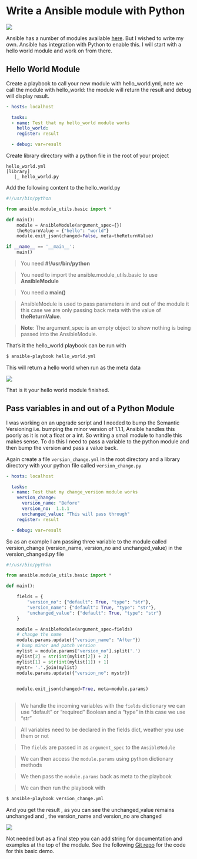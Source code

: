 # Write a Ansible module with Python

![](https://cdn-images-1.medium.com/max/800/1*aVz3yH6SXGuCxU4pmr-KZw.jpeg)

Ansible has a number of modules available [here](https://docs.ansible.com/ansible/latest/modules/modules_by_category.html). But I wished to write my own. Ansible has integration with Python to enable this. I will start with a hello world module and work on from there.

## Hello World Module

Create a playbook to call your new module with hello_world.yml, note we call the module with hello_world: the module will return the result and debug will display result.

```yml
- hosts: localhost

  tasks:
  - name: Test that my hello_world module works
    hello_world: 
    register: result

  - debug: var=result  
```

Create library directory with a python file in the root of your project

```
hello_world.yml
[library]
   |_ hello_world.py
```
Add the following content to the hello_world.py

```python
#!/usr/bin/python

from ansible.module_utils.basic import *

def main():
    module = AnsibleModule(argument_spec={})
    theReturnValue = {"hello": "world"}
    module.exit_json(changed=False, meta=theReturnValue)

if __name__ == '__main__':
    main()
```

> You need **#!/usr/bin/python**

> You need to import the ansible.module_utils.basic to use **AnsibleModule**

> You need a **main()**

> AnsibleModule is used to pass parameters in and out of the module it this case we are only passing back meta with the value of **theReturnValue**.

> **Note**: The argument_spec is an empty object to show nothing is being passed into the AnsibleModule.

That’s it the hello_world playbook can be run with
```bash
$ ansible-playbook hello_world.yml
```

This will return a hello world when run as the meta data

![](https://cdn-images-1.medium.com/max/800/1*qwqmhXM2n2VFpu7JbENfaQ.png)


That is it your hello world module finished.

## Pass variables in and out of a Python Module

I was working on an upgrade script and I needed to bump the Semantic Versioning i.e. bumping the minor version of 1.1.1, Ansible handles this poorly as it is not a float or a int. So writing a small module to handle this makes sense. To do this I need to pass a variable to the python module and then bump the version and pass a value back.

Again create a file `version_change.yml` in the root directory and a library directory with your python file called `version_change.py`

```yml
- hosts: localhost

  tasks:
  - name: Test that my change_version module works
    version_change: 
      version_name: "Before"
      version_no:  1.1.1 
      unchanged_value: "This will pass through"
    register: result

  - debug: var=result
```

So as an example I am passing three variable to the module called version_change (version_name, version_no and unchanged_value) in the version_changed.py file

```py
#!/usr/bin/python

from ansible.module_utils.basic import *

def main():

    fields = {
        "version_no": {"default": True, "type": "str"},
        "version_name": {"default": True, "type": "str"},
        "unchanged_value": {"default": True, "type": "str"}
    }

    module = AnsibleModule(argument_spec=fields)
    # change the name
    module.params.update({"version_name": "After"})
    # bump minor and patch version
    mylist = module.params["version_no"].split('.')
    mylist[2] = str(int(mylist[2]) + 2)
    mylist[1] = str(int(mylist[1]) + 1)
    mystr= '.'.join(mylist)
    module.params.update({"version_no": mystr})

    
    module.exit_json(changed=True, meta=module.params)
    
```

> We handle the incoming variables with the `fields` dictionary we can use “default” or “required” Boolean and a “type” in this case we use “str”

> All variables need to be declared in the fields dict, weather you use them or not

> The `fields` are passed in as `argument_spec` to the `AnsibleModule`

> We can then access the `module.params` using python dictionary methods

> We then pass the `module.params` back as meta to the playbook

> We can then run the playbook with
```bash
$ ansible-playbook version_change.yml
```
And you get the result , as you can see the unchanged_value remains unchanged and , the version_name and version_no are changed

![](https://cdn-images-1.medium.com/max/800/1*xJZOjUG7ULrZYfE09rU7Qw.png)

Not needed but as a final step you can add string for documentation and examples at the top of the module. See the following [Git repo](https://github.com/austincunningham/python-ansible.git) for the code for this basic demo.